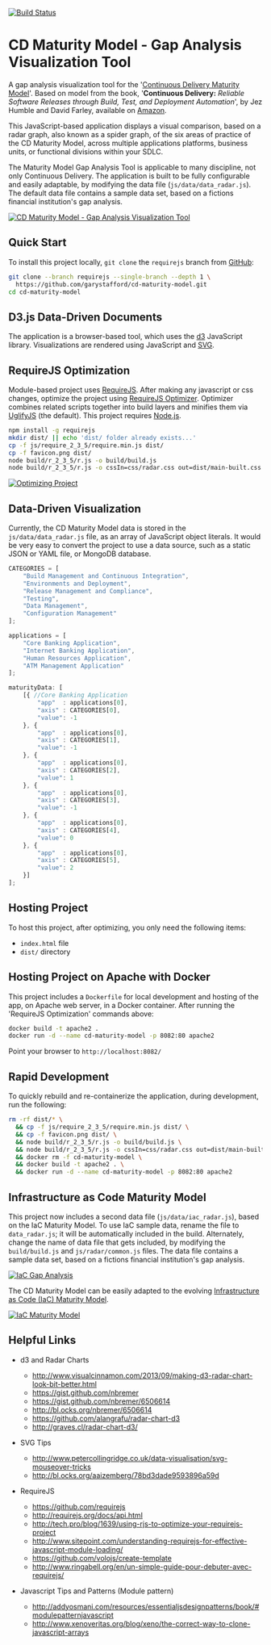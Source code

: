 [![Build Status](https://travis-ci.org/garystafford/cd-maturity-model.svg?branch=requirejs)](https://travis-ci.org/garystafford/cd-maturity-model)

# CD Maturity Model - Gap Analysis Visualization Tool

A gap analysis visualization tool for the '[Continuous Delivery Maturity Model](https://secure.surveymonkey.com/_resources/28183/23008183/bf361750-7418-458f-85a6-6c07333e4986.png)'. Based on model from the book, '**Continuous Delivery:** _Reliable Software Releases through Build, Test, and Deployment Automation_', by Jez Humble and David Farley, available on [Amazon](http://www.amazon.com/dp/0321601912).

This JavaScript-based application displays a visual comparison, based on a radar graph, also known as a spider graph, of the six areas of practice of the CD Maturity Model, across multiple applications platforms, business units, or functional divisions within your SDLC.

The Maturity Model Gap Analysis Tool is applicable to many discipline, not only Continuous Delivery. The application is built to be fully configurable and easily adaptable, by modifying the data file (`js/data/data_radar.js`). The default data file contains a sample data set, based on a fictions financial institution's gap analysis.

[![CD Maturity Model - Gap Analysis Visualization Tool](https://github.com/garystafford/cd-maturity-model/blob/requirejs/images/CD_Maturity_Model_Video.jpg)](http://www.youtube.com/watch?v=YWGNw6VvKBc "CD Maturity Model - Gap Analysis Visualization Tool")

<!-- [![CD Gap Analysis](https://github.com/garystafford/cd-maturity-model/blob/requirejs/images/CD_example_thumbnail.png?raw=true)](https://github.com/garystafford/cd-maturity-model/blob/requirejs/images/CD_example.png?raw=true) -->

 ## Quick Start

To install this project locally, `git clone` the `requirejs` branch from [GitHub](https://github.com/garystafford/cd-maturity-model/tree/requirejs):

```bash
git clone --branch requirejs --single-branch --depth 1 \
  https://github.com/garystafford/cd-maturity-model.git
cd cd-maturity-model
```

## D3.js Data-Driven Documents

The application is a browser-based tool, which uses the [d3](http://d3js.org/) JavaScript library. Visualizations are rendered using JavaScript and [SVG](http://en.wikipedia.org/wiki/Scalable_Vector_Graphics).

## RequireJS Optimization

Module-based project uses [RequireJS](http://requirejs.org/). After making any javascript or css changes, optimize the project using [RequireJS Optimizer](http://requirejs.org/docs/optimization.html). Optimizer combines related scripts together into build layers and minifies them via [UglifyJS](https://github.com/mishoo/UglifyJS) (the default). This project requires [Node.js](http://nodejs.org).

```bash
npm install -g requirejs
mkdir dist/ || echo 'dist/ folder already exists...'
cp -f js/require_2_3_5/require.min.js dist/
cp -f favicon.png dist/
node build/r_2_3_5/r.js -o build/build.js
node build/r_2_3_5/r.js -o cssIn=css/radar.css out=dist/main-built.css
```

[![Optimizing Project](https://github.com/garystafford/cd-maturity-model/blob/requirejs/images/optimizing_thumbnail.png?raw=true)](https://github.com/garystafford/cd-maturity-model/blob/requirejs/images/optimizing.png?raw=true)

## Data-Driven Visualization

Currently, the CD Maturity Model data is stored in the `js/data/data_radar.js` file, as an array of JavaScript object literals. It would be very easy to convert the project to use a data source, such as a static JSON or YAML file, or MongoDB database.

```javascript
CATEGORIES = [
    "Build Management and Continuous Integration",
    "Environments and Deployment",
    "Release Management and Compliance",
    "Testing",
    "Data Management",
    "Configuration Management"
];

applications = [
    "Core Banking Application",
    "Internet Banking Application",
    "Human Resources Application",
    "ATM Management Application"
];

maturityData: [
    [{ //Core Banking Application
        "app"  : applications[0],
        "axis" : CATEGORIES[0],
        "value": -1
    }, {
        "app"  : applications[0],
        "axis" : CATEGORIES[1],
        "value": -1
    }, {
        "app"  : applications[0],
        "axis" : CATEGORIES[2],
        "value": 1
    }, {
        "app"  : applications[0],
        "axis" : CATEGORIES[3],
        "value": -1
    }, {
        "app"  : applications[0],
        "axis" : CATEGORIES[4],
        "value": 0
    }, {
        "app"  : applications[0],
        "axis" : CATEGORIES[5],
        "value": 2
    }]
];
```

## Hosting Project

To host this project, after optimizing, you only need the following items:

- `index.html` file
- `dist/` directory

## Hosting Project on Apache with Docker

This project includes a `Dockerfile` for local development and hosting of the app, on Apache web server, in a Docker container. After running the 'RequireJS Optimization' commands above:

```bash
docker build -t apache2 .
docker run -d --name cd-maturity-model -p 8082:80 apache2
```

Point your browser to `http://localhost:8082/`

## Rapid Development

To quickly rebuild and re-containerize the application, during development, run the following:

```bash
rm -rf dist/* \
  && cp -f js/require_2_3_5/require.min.js dist/ \
  && cp -f favicon.png dist/ \
  && node build/r_2_3_5/r.js -o build/build.js \
  && node build/r_2_3_5/r.js -o cssIn=css/radar.css out=dist/main-built.css \
  && docker rm -f cd-maturity-model \
  && docker build -t apache2 . \
  && docker run -d --name cd-maturity-model -p 8082:80 apache2
```

## Infrastructure as Code Maturity Model

This project now includes a second data file (`js/data/iac_radar.js`), based on the IaC Maturity Model. To use IaC sample data, rename the file to `data_radar.js`; it will be automatically included in the build. Alternately, change the name of data file that gets included, by modifying the `build/build.js` and `js/radar/common.js` files. The data file contains a sample data set, based on a fictions financial institution's gap analysis.

[![IaC Gap Analysis](https://github.com/garystafford/cd-maturity-model/blob/requirejs/images/IaC_example_thumbnail.png?raw=true)](https://github.com/garystafford/cd-maturity-model/blob/requirejs/images/IaC_example.png?raw=true)

The CD Maturity Model can be easily adapted to the evolving [Infrastructure as Code (IaC) Maturity Model](https://programmaticponderings.com/2016/11/25/infrastructure-as-code-maturity-model/).

[![IaC Maturity Model](https://github.com/garystafford/cd-maturity-model/blob/requirejs/images/IaC_Maturity_Model%20v2_1.png?raw=true)](https://github.com/garystafford/cd-maturity-model/blob/requirejs/images/IaC_Maturity_Model%20v2_1.pdf)

## Helpful Links

- d3 and Radar Charts

  - <http://www.visualcinnamon.com/2013/09/making-d3-radar-chart-look-bit-better.html>
  - <https://gist.github.com/nbremer>
  - <https://gist.github.com/nbremer/6506614>
  - <http://bl.ocks.org/nbremer/6506614>
  - <https://github.com/alangrafu/radar-chart-d3>
  - <http://graves.cl/radar-chart-d3/>

- SVG Tips

  - <http://www.petercollingridge.co.uk/data-visualisation/svg-mouseover-tricks>
  - <http://bl.ocks.org/aaizemberg/78bd3dade9593896a59d>

- RequireJS

  - <https://github.com/requirejs>
  - <http://requirejs.org/docs/api.html>
  - <http://tech.pro/blog/1639/using-rjs-to-optimize-your-requirejs-project>
  - <http://www.sitepoint.com/understanding-requirejs-for-effective-javascript-module-loading/>
  - <https://github.com/volojs/create-template>
  - <http://www.ringabell.org/en/un-simple-guide-pour-debuter-avec-requirejs/>

- Javascript Tips and Patterns (Module pattern)

  - <http://addyosmani.com/resources/essentialjsdesignpatterns/book/#modulepatternjavascript>
  - <http://www.xenoveritas.org/blog/xeno/the-correct-way-to-clone-javascript-arrays>
